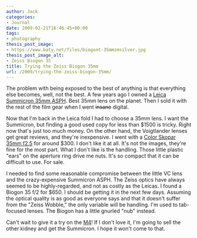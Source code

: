 ```yaml
---
author: Jack
categories:
- Journal
date: 2009-02-21T16:46:45+00:00
tags:
- photography
thesis_post_image:
- https://www.baty.net/files/biogont-35mmzmsilver.jpg
thesis_post_image_alt:
- Zeiss Biogon 35
title: Trying the Zeiss Biogon 35mm
url: /2009/trying-the-zeiss-biogon-35mm/
---
```


The problem with being exposed to the best of anything is that everything else becomes, well, not the best. A few years ago I owned a [Leica Summicron 35mm ASPH](http://en.leica-camera.com/photography/m_system/lenses/2181.html). Best 35mm lens on the planet. Then I sold it with the rest of the film gear when I went <strike>insane</strike> digital.

Now that I'm back in the Leica fold I had to choose a 35mm lens. I want the Summicron, but finding a good used copy for less than $1500 is tricky. Right now that's just too much money. On the other hand, the Voigtlander lenses get great reviews, and they're inexpensive. I went with a [Color Skopar 35mm f2.5](http://www.amazon.com/Voigtlander-Color-Skopar-Angle-Manual-Focus/dp/B0000BZZG9) for around $300. I don't like it at all. It's not the images, they're fine for the most part. What I don't like is the handling. Those little plastic "ears" on the aperture ring drive me nuts. It's so compact that it can be difficult to use. For sale.

I needed to find some reasonable compromise between the little VC lens and the crazy-expensive Summicron ASPH. The Zeiss optics have always seemed to be highly-regarded, and not as costly as the Leicas. I found a Biogon 35 f/2 for $650. I should be getting it in the next few days. Assuming the optical quality is as good as everyone says and that it doesn't suffer from the "Zeiss Wobble," the only variable will be handling. I'm used to tab-focused lenses. The Biogon has a little gnurled "nub" instead.

Can't wait to give it a try on the [M4](https://jackbaty.com/2009/02/light-tight-box-my-ass-2/)! If I don't love it, I'm going to sell the other kidney and get the Summicron. I hope it won't come to that.